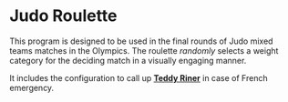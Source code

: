 # Judo Roulette
This program is designed to be used in the final rounds of Judo mixed teams matches in the Olympics. The roulette _randomly_ selects a weight category for the deciding match in a visually engaging manner. 

It includes the configuration to call up [**Teddy Riner**](https://www.instagram.com/teddyriner/) in case of French emergency.
